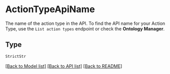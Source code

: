 # ActionTypeApiName

The name of the action type in the API. To find the API name for your Action Type, use the `List action types`
endpoint or check the **Ontology Manager**.


## Type
```python
StrictStr
```


[[Back to Model list]](../../README.md#documentation-for-models) [[Back to API list]](../../README.md#documentation-for-api-endpoints) [[Back to README]](../../README.md)

